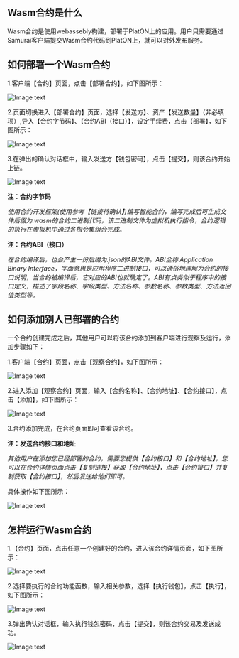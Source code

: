 ## <a name="what_is_msc"></a>Wasm合约是什么
Wasm合约是使用webassebly构建，部署于PlatON上的应用。用户只需要通过Samurai客户端提交Wasm合约代码到PlatON上，就可以对外发布服务。


## <a name="how_to_deploy"></a>如何部署一个Wasm合约

1.客户端【合约】页面，点击【部署合约】，如下图所示：

![Image text](./platon-samurai/image/Contract_deploy-cn.png)

2.页面切换进入【部署合约】页面，选择【发送方】、资产【发送数量】（非必填项）,导入【合约字节码】、【合约ABI（接口）】，设定手续费，点击【部署】，如下图所示：

![Image text](./platon-samurai/image/Contract_info_input-cn.png)

3.在弹出的确认对话框中，输入发送方【钱包密码】，点击【提交】，则该合约开始上链。

![Image text](./platon-samurai/image/Contract_creation_confirm-cn.png)

**注：合约字节码**

*使用合约开发框架(使用参考【链接待确认】)编写智能合约，编写完成后可生成文件后缀为.wasm的合约二进制代码，该二进制文件为虚拟机执行指令，合约逻辑的执行在虚拟机中通过各指令集组合完成。*

**注：合约ABI（接口）**

*在合约编译后，也会产生一份后缀为.json的ABI文件。ABI全称 Application Binary Interface，字面意思是应用程序二进制接口，可以通俗地理解为合约的接口说明，当合约被编译后，它对应的ABI也就确定了。ABI有点类似于程序中的接口定义，描述了字段名称、字段类型、方法名称、参数名称、参数类型、方法返回值类型等。*

## <a name="how_to_add"></a>如何添加别人已部署的合约
一个合约创建完成之后，其他用户可以将该合约添加到客户端进行观察及运行，添加步骤如下：

1.客户端【合约】页面，点击【观察合约】，如下图所示：

![Image text](./platon-samurai/image/Add_contract-cn.png)

2.进入添加【观察合约】页面，输入【合约名称】、【合约地址】、【合约接口】，点击【添加】，如下图所示：

![Image text](./platon-samurai/image/Add_contract_info-cn.png)

3.合约添加完成，在合约页面即可查看该合约。

**注：发送合约接口和地址**

*其他用户在添加您已经部署的合约，需要您提供【合约接口】和【合约地址】，您可以在合约详情页面点击【复制链接】获取【合约地址】，点击【合约接口】并复制获取【合约接口】，然后发送给他们即可。*

具体操作如下图所示：

![Image text](./platon-samurai/image/Address+ABI-cn.png)


## <a name="how_to_run"></a>怎样运行Wasm合约

1.【合约】页面，点击任意一个创建好的合约，进入该合约详情页面，如下图所示：

![Image text](./platon-samurai/image/Select_contract-cn.png)

2.选择要执行的合约功能函数，输入相关参数，选择【执行钱包】，点击【执行】，如下图所示：

![Image text](./platon-samurai/image/Execution_set-cn.png)

3.弹出确认对话框，输入执行钱包密码，点击【提交】，则该合约交易及发送成功。

![Image text](./platon-samurai/image/Execute_Contract-cn.png)





